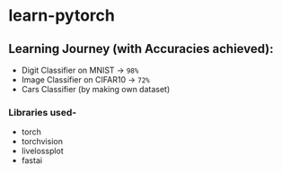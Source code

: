 # learn-pytorch

## Learning Journey (with Accuracies achieved):
- Digit Classifier on MNIST -> `98%`   
- Image Classifier on CIFAR10 -> `72%` 
- Cars Classifier (by making own dataset)

### Libraries used-
- torch
- torchvision
- livelossplot
- fastai
